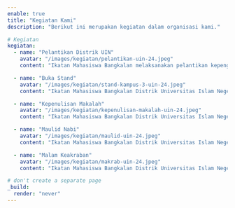 ```yaml
---
enable: true
title: "Kegiatan Kami"
description: "Berikut ini merupakan kegiatan dalam organisasi kami."

# Kegiatan
kegiatan:
  - name: "Pelantikan Distrik UIN"
    avatar: "/images/kegiatan/pelantikan-uin-24.jpeg"
    content: "Ikatan Mahasiswa Bangkalan melaksanakan pelantikan kepengurusan Distrik Universitas Islam Negeri Maulana Malik Ibrahim Malang"

  - name: "Buka Stand"
    avatar: "/images/kegiatan/stand-kampus-3-uin-24.jpeg"
    content: "Ikatan Mahasiswa Bangkalan Distrik Universitas Islam Negeri Maulana Malik Ibrahmim Malang melaksanakan kegiatan buka stand di Kampus 3 UINMA untuk mengenalkan IMABA pada mahasiswa baru yang kuliah di Kampus 3"

  - name: "Kepenulisan Makalah"
    avatar: "/images/kegiatan/kepenulisan-makalah-uin-24.jpeg"
    content: "Ikatan Mahasiswa Bangkalan Distrik Universitas Islam Negeri Maulana Malik Ibrahmim Malang melaksanakan kegiatan pelatihan kepenulisan makalah yang sangat dibutuhkan oleh setiap mahasiswa, khususnya bagi mahasiswa baru menambah wawasan bagaimana kepenulisan makalah yang sesuai"

  - name: "Maulid Nabi"
    avatar: "/images/kegiatan/maulid-uin-24.jpeg"
    content: "Ikatan Mahasiswa Bangkalan Distrik Universitas Islam Negeri Maulana Malik Ibrahmim Malang memperingatan hari kelahiran Nabi Muhammad SAW"

  - name: "Malam Keakraban"
    avatar: "/images/kegiatan/makrab-uin-24.jpeg"
    content: "Ikatan Mahasiswa Bangkalan Distrik Universitas Islam Negeri Maulana Malik Ibrahmim Malang Melakukan Kegiatan Malam Keakraban Anggota untuk mempererat dan saling mengenali lebih dalam satu sama lain"

# don't create a separate page
_build:
  render: "never"
---
```

